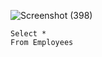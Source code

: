 


![Screenshot (398)](https://user-images.githubusercontent.com/79485961/169616722-36278195-fa62-4dc7-9f07-0267dc7ca2fe.png)


```
Select *
From Employees

```

